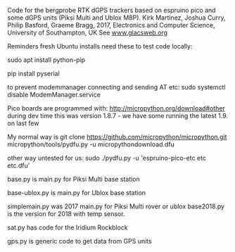 Code for the bergprobe RTK dGPS trackers based on espruino pico
and some dGPS units (Piksi Multi and Ublox M8P).
Kirk Martinez, Joshua Curry, Philip Basford, Graeme Bragg, 2017,
Electronics and Computer Science, University of Southampton, UK
See www.glacsweb.org

Reminders
fresh Ubuntu installs need these to test code locally:

sudo apt install python-pip

pip install pyserial

to prevent modemmanager connecting and sending AT etc:
sudo systemctl disable ModemManager.service

Pico boards are programmed with:
http://micropython.org/download#other
during dev time this was version 1.8.7 - we have some running the latest 1.9. on last few

My normal way is
git clone https://github.com/micropython/micropython.git
micropython/tools/pydfu.py -u micropythondownload.dfu

other way untested for us:
sudo ./pydfu.py -u 'espruino-pico-etc etc etc.dfu'

base.py is main.py for Piksi Multi base station

base-ublox.py is main.py for Ublox base station

simplemain.py was 2017 main.py for Piksi Multi rover or ublox
base2018.py is the version for 2018 with temp sensor.

sat.py has code for the Iridium Rockblock

gps.py is generic code to get data from GPS units
